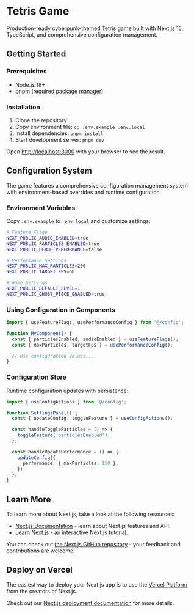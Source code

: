 # Tetris Game

Production-ready cyberpunk-themed Tetris game built with Next.js 15, TypeScript, and comprehensive configuration management.

## Getting Started

### Prerequisites

- Node.js 18+
- pnpm (required package manager)

### Installation

1. Clone the repository
2. Copy environment file: `cp .env.example .env.local`
3. Install dependencies: `pnpm install`
4. Start development server: `pnpm dev`

Open [http://localhost:3000](http://localhost:3000) with your browser to see the result.

## Configuration System

The game features a comprehensive configuration management system with environment-based overrides and runtime configuration.

### Environment Variables

Copy `.env.example` to `.env.local` and customize settings:

```bash
# Feature Flags
NEXT_PUBLIC_AUDIO_ENABLED=true
NEXT_PUBLIC_PARTICLES_ENABLED=true
NEXT_PUBLIC_DEBUG_PERFORMANCE=false

# Performance Settings
NEXT_PUBLIC_MAX_PARTICLES=200
NEXT_PUBLIC_TARGET_FPS=60

# Game Settings
NEXT_PUBLIC_DEFAULT_LEVEL=1
NEXT_PUBLIC_GHOST_PIECE_ENABLED=true
```

### Using Configuration in Components

```typescript
import { useFeatureFlags, usePerformanceConfig } from '@/config';

function MyComponent() {
  const { particlesEnabled, audioEnabled } = useFeatureFlags();
  const { maxParticles, targetFps } = usePerformanceConfig();

  // Use configuration values...
}
```

### Configuration Store

Runtime configuration updates with persistence:

```typescript
import { useConfigActions } from '@/config';

function SettingsPanel() {
  const { updateConfig, toggleFeature } = useConfigActions();

  const handleToggleParticles = () => {
    toggleFeature('particlesEnabled');
  };

  const handleUpdatePerformance = () => {
    updateConfig({
      performance: { maxParticles: 150 },
    });
  };
}
```

## Learn More

To learn more about Next.js, take a look at the following resources:

- [Next.js Documentation](https://nextjs.org/docs) - learn about Next.js features and API.
- [Learn Next.js](https://nextjs.org/learn) - an interactive Next.js tutorial.

You can check out [the Next.js GitHub repository](https://github.com/vercel/next.js) - your feedback and contributions are welcome!

## Deploy on Vercel

The easiest way to deploy your Next.js app is to use the [Vercel Platform](https://vercel.com/new?utm_medium=default-template&filter=next.js&utm_source=create-next-app&utm_campaign=create-next-app-readme) from the creators of Next.js.

Check out our [Next.js deployment documentation](https://nextjs.org/docs/app/building-your-application/deploying) for more details.
